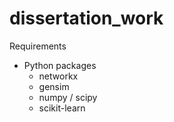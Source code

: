 dissertation_work
=================

Requirements

  - Python packages
    - networkx
    - gensim
    - numpy / scipy
    - scikit-learn
